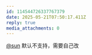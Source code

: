 ```yaml
---
id: 114544726337767379
date: 2025-05-21T07:50:17.411Z
reply: true
media_attachments: 0
---
```


[@sun](https://jiong.us/@sun) 默认不支持，需要自己改

